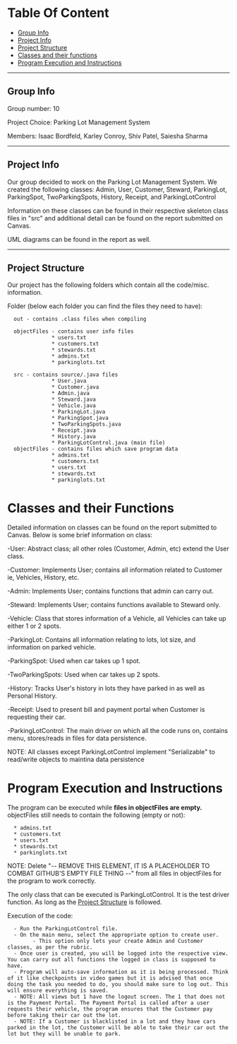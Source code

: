 # Table Of Content

- [Group Info](#group-info)
- [Project Info](#project-info)
- [Project Structure](#project-structure)
- [Classes and their functions](#classes-and-their-functions)
- [Program Execution and Instructions](#program-execution-and-instructions)

***
## Group Info

Group number: 10

Project Choice: Parking Lot Management System

Members: Isaac Bordfeld, Karley Conroy, Shiv Patel, Saiesha Sharma

***
## Project Info
Our group decided to work on the Parking Lot Management System.
We created the following classes:
Admin, User, Customer, Steward, ParkingLot, ParkingSpot, TwoParkingSpots, History, Receipt, and ParkingLotControl

Information on these classes can be found in their respective skeleton class files in "src" and additional detail can be found on the report submitted on Canvas.

UML diagrams can be found in the report as well.

***
## Project Structure

Our project has the following folders which contain all the code/misc. information.

Folder (below each folder you can find the files they need to have):
      
      out - contains .class files when compiling
      
      objectFiles - contains user info files
                  * users.txt
                  * customers.txt
                  * stewards.txt
                  * admins.txt
                  * parkinglots.txt
                  
      src - contains source/.java files
                  * User.java
                  * Customer.java
                  * Admin.java
                  * Steward.java
                  * Vehicle.java
                  * ParkingLot.java
                  * ParkingSpot.java
                  * TwoParkingSpots.java
                  * Receipt.java
                  * History.java
                  * ParkingLotControl.java (main file)
      objectFiles - contains files which save program data
                  * admins.txt
                  * customers.txt
                  * users.txt
                  * stewards.txt
                  * parkinglots.txt

# Classes and their Functions

Detailed information on classes can be found on the report submitted to Canvas. Below is some brief information on class:

  -User: Abstract class; all other roles (Customer, Admin, etc) extend the User class.
 
  -Customer: Implements User; contains all information related to Customer ie, Vehicles, History, etc.
 
  -Admin: Implements User; contains functions that admin can carry out.
 
  -Steward: Implements User; contains functions available to Steward only.
 
  -Vehicle: Class that stores information of a Vehicle, all Vehicles can take up either 1 or 2 spots.
 
  -ParkingLot: Contains all information relating to lots, lot size, and information on parked vehicle.
 
  -ParkingSpot: Used when car takes up 1 spot.
 
  -TwoParkingSpots: Used when car takes up 2 spots.
 
  -History: Tracks User's history in lots they have parked in as well as Personal History.
 
  -Receipt: Used to present bill and payment portal when Customer is requesting their car.
 
  -ParkingLotControl: The main driver on which all the code runs on, contains menu, stores/reads in files for data persistence.
 
  NOTE: All classes except ParkingLotControl implement "Serializable" to read/write objects to maintina data persistence
 
# Program Execution and Instructions
  
  The program can be executed while <b>files in objectFiles are empty.</b> objectFiles still needs to contain the following (empty or not):
  
      * admins.txt
      * customers.txt
      * users.txt
      * stewards.txt
      * parkinglots.txt
  
  NOTE: Delete "-- REMOVE THIS ELEMENT, IT IS A PLACEHOLDER TO COMBAT GITHUB'S EMPTY FILE THING --" from all files in objectFiles for the program to work correctly.
  
  The only class that can be executed is ParkingLotControl. It is the test driver function. As long as the [Project Structure](#project-structure) is followed. 
  
  Execution of the code:
  
      - Run the ParkingLotControl file.
      - On the main menu, select the appropriate option to create user.
            - This option only lets your create Admin and Customer classes, as per the rubric.
      - Once user is created, you will be logged into the respective view. You can carry out all functions the logged in class is supposed to have.
      - Program will auto-save information as it is being processed. Think of it like checkpoints in video games but it is advised that once doing the task you needed to do, you should make sure to log out. This will ensure everything is saved.
      - NOTE: All views but 1 have the logout screen. The 1 that does not is the Payment Portal. The Payment Portal is called after a user requests their vehicle, the program ensures that the Customer pay before taking their car out the lot.
      - NOTE: If a Customer is blacklisted in a lot and they have cars parked in the lot, the Customer will be able to take their car out the lot but they will be unable to park.
